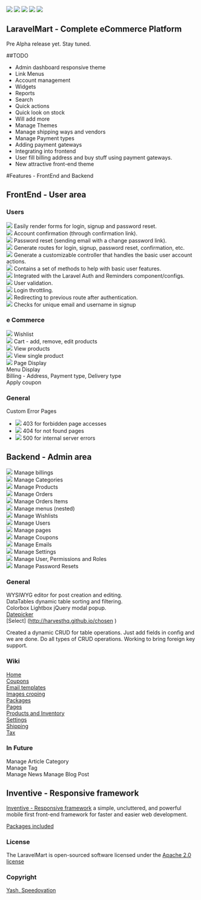 [![](https://img.shields.io/badge/GitterChat-Online-brightgreen.svg?style=flat-square)](https://gitter.im/speedovation/General) [![](https://img.shields.io/badge/HipChat-Online-brightgreen.svg?style=flat-square)](https://www.hipchat.com/ggaNhaRfU) [![]( http://img.shields.io/badge/License-Apache_2.0-blue.svg?style=flat-square)]( http://opensource.org/licenses/Apache-2.0) [![](https://img.shields.io/badge/Pre_Alpha-Release-EFE17B.svg?style=flat-square)](http://speedovation.com) [![](https://img.shields.io/badge/Laravel-5-brightgreen.svg?style=flat-square)](http://laravel-mart.com)


## LaravelMart - Complete eCommerce Platform
Pre Alpha release yet. Stay tuned.


##TODO
* Admin dashboard responsive theme
 * Link Menus
 * Account management
 * Widgets
  * Reports
  * Search
  * Quick actions
  * Quick look on stock
  * Will add more
* Manage Themes
* Manage shipping ways and vendors
* Manage Payment types
 * Adding payment gateways
 * Integrating into frontend
* User fill billing address and buy stuff using payment gateways.
* New attractive front-end theme

#Features - FrontEnd and Backend

## FrontEnd - User area

### Users
![](http://bit.ly/1IcxtKo) Easily render forms for login, signup and password reset.  
![](http://bit.ly/1IcxtKo) Account confirmation (through confirmation link).  
![](http://bit.ly/1IcxtKo) Password reset (sending email with a change password link).  
![](http://bit.ly/1IcxtKo) Generate routes for login, signup, password reset, confirmation, etc.  
![](http://bit.ly/1IcxtKo) Generate a customizable controller that handles the basic user account actions.  
![](http://bit.ly/1IcxtKo) Contains a set of methods to help with basic user features.  
![](http://bit.ly/1IcxtKo) Integrated with the Laravel Auth and Reminders component/configs.  
![](http://bit.ly/1IcxtKo) User validation.  
![](http://bit.ly/1IcxtKo) Login throttling.  
![](http://bit.ly/1IcxtKo) Redirecting to previous route after authentication.  
![](http://bit.ly/1IcxtKo) Checks for unique email and username in signup  

### e Commerce 
![](http://bit.ly/1IcxtKo) Wishlist  
![](http://bit.ly/1IcxtKo) Cart - add, remove, edit products  
![](http://bit.ly/1IcxtKo) View products  
![](http://bit.ly/1IcxtKo) View single product  
![](http://bit.ly/1IcxtKo) Page Display  
Menu Display  
Billing - Address, Payment type, Delivery type  
Apply coupon  

### General
Custom Error Pages
 * ![](http://bit.ly/1IcxtKo) 403 for forbidden page accesses
 * ![](http://bit.ly/1IcxtKo) 404 for not found pages
 * ![](http://bit.ly/1IcxtKo) 500 for internal server errors

## Backend - Admin area
![](http://bit.ly/1IcxtKo) Manage billings  
![](http://bit.ly/1IcxtKo) Manage Categories  
![](http://bit.ly/1IcxtKo) Manage Products  
![](http://bit.ly/1IcxtKo) Manage Orders  
![](http://bit.ly/1IcxtKo) Manage Orders Items  
![](http://bit.ly/1IcxtKo) Manage menus (nested)  
![](http://bit.ly/1IcxtKo) Manage Wishlists  
![](http://bit.ly/1IcxtKo) Manage Users  
![](http://bit.ly/1IcxtKo) Manage pages  
![](http://bit.ly/1IcxtKo) Manage Coupons  
![](http://bit.ly/1IcxtKo) Manage Emails  
![](http://bit.ly/1IcxtKo) Manage Settings  
![](http://bit.ly/1IcxtKo) Manage User, Permissions and Roles  
![](http://bit.ly/1IcxtKo) Manage Password Resets  





### General
WYSIWYG editor for post creation and editing.  
DataTables dynamic table sorting and filtering.  
Colorbox Lightbox jQuery modal popup.  
[Datepicker](http://speedovation.org)  
[Select] (http://harvesthq.github.io/chosen )


Created a dynamic CRUD for table operations. Just add fields in config and we are done. Do all types of CRUD operations. Working to bring foreign key support.

### Wiki
[Home](https://github.com/speedovation/LaravelMart/wiki/Home)  
[Coupons](https://github.com/speedovation/LaravelMart/wiki/Coupons)  
[Email templates](https://github.com/speedovation/LaravelMart/wiki/Email-templates)  
[Images croping](https://github.com/speedovation/LaravelMart/wiki/Images-croping)  
[Packages](https://github.com/speedovation/LaravelMart/wiki/Packages)  
[Pages](https://github.com/speedovation/LaravelMart/wiki/Pages)  
[Products and Inventory](https://github.com/speedovation/LaravelMart/wiki/Products-and-Inventory)  
[Settings](https://github.com/speedovation/LaravelMart/wiki/Settings)  
[Shipping](https://github.com/speedovation/LaravelMart/wiki/Shipping)  
[Tax](https://github.com/speedovation/LaravelMart/wiki/Tax)  

### In Future 
Manage Article Category  
Manage Tag  
Manage News
Manage Blog Post


## Inventive - Responsive framework
[Inventive - Responsive framework](http://github.com/speedovation/Inventive ) a simple, uncluttered, and powerful mobile first front-end framework for faster and easier web development.


[Packages included](https://github.com/speedovation/LaravelMart/wiki/Packages) 
    


### License
The LaravelMart is open-sourced software licensed under the [Apache 2.0 license](http://opensource.org/licenses/Apache-2.0)

### Copyright
[Yash, Speedovation](http://speedovation.com)
